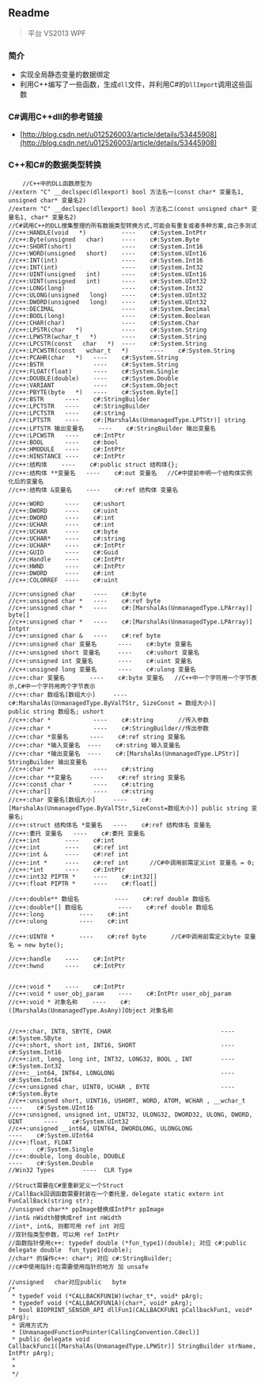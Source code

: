 ## Readme
> 平台
> VS2013 WPF
### 简介
* 实现全局静态变量的数据绑定
* 利用C++编写了一些函数，生成`dll`文件，并利用C#的`DllImport`调用这些函数

### C#调用C++dll的参考链接
* [http://blog.csdn.net/u012526003/article/details/53445908](http://blog.csdn.net/u012526003/article/details/53445908)
### C++和C#的数据类型转换

		//C++中的DLL函数原型为
    //extern "C" __declspec(dllexport) bool 方法名一(const char* 变量名1, unsigned char* 变量名2)
    //extern "C" __declspec(dllexport) bool 方法名二(const unsigned char* 变量名1, char* 变量名2)
    //C#调用C++的DLL搜集整理的所有数据类型转换方式,可能会有重复或者多种方案,自己多测试
    //c++:HANDLE(void   *)          ----    c#:System.IntPtr 
    //c++:Byte(unsigned   char)     ----    c#:System.Byte 
    //c++:SHORT(short)              ----    c#:System.Int16 
    //c++:WORD(unsigned   short)    ----    c#:System.UInt16 
    //c++:INT(int)                  ----    c#:System.Int16
    //c++:INT(int)                  ----    c#:System.Int32 
    //c++:UINT(unsigned   int)      ----    c#:System.UInt16
    //c++:UINT(unsigned   int)      ----    c#:System.UInt32
    //c++:LONG(long)                ----    c#:System.Int32 
    //c++:ULONG(unsigned   long)    ----    c#:System.UInt32 
    //c++:DWORD(unsigned   long)    ----    c#:System.UInt32 
    //c++:DECIMAL                   ----    c#:System.Decimal 
    //c++:BOOL(long)                ----    c#:System.Boolean 
    //c++:CHAR(char)                ----    c#:System.Char 
    //c++:LPSTR(char   *)           ----    c#:System.String 
    //c++:LPWSTR(wchar_t   *)       ----    c#:System.String 
    //c++:LPCSTR(const   char   *)  ----    c#:System.String 
    //c++:LPCWSTR(const   wchar_t   *)      ----    c#:System.String 
    //c++:PCAHR(char   *)   ----    c#:System.String 
    //c++:BSTR              ----    c#:System.String 
    //c++:FLOAT(float)      ----    c#:System.Single 
    //c++:DOUBLE(double)    ----    c#:System.Double 
    //c++:VARIANT           ----    c#:System.Object 
    //c++:PBYTE(byte   *)   ----    c#:System.Byte[] 
    //c++:BSTR      ----    c#:StringBuilder
    //c++:LPCTSTR   ----    c#:StringBuilder
    //c++:LPCTSTR   ----    c#:string
    //c++:LPTSTR    ----    c#:[MarshalAs(UnmanagedType.LPTStr)] string 
    //c++:LPTSTR 输出变量名    ----    c#:StringBuilder 输出变量名
    //c++:LPCWSTR   ----    c#:IntPtr
    //c++:BOOL      ----    c#:bool   
    //c++:HMODULE   ----    c#:IntPtr    
    //c++:HINSTANCE ----    c#:IntPtr 
    //c++:结构体    ----    c#:public struct 结构体{}; 
    //c++:结构体 **变量名   ----    c#:out 变量名   //C#中提前申明一个结构体实例化后的变量名
    //c++:结构体 &变量名    ----    c#:ref 结构体 变量名
     
    //c++:WORD      ----    c#:ushort
    //c++:DWORD     ----    c#:uint
    //c++:DWORD     ----    c#:int
    //c++:UCHAR     ----    c#:int
    //c++:UCHAR     ----    c#:byte
    //c++:UCHAR*    ----    c#:string
    //c++:UCHAR*    ----    c#:IntPtr
    //c++:GUID      ----    c#:Guid
    //c++:Handle    ----    c#:IntPtr
    //c++:HWND      ----    c#:IntPtr
    //c++:DWORD     ----    c#:int
    //c++:COLORREF  ----    c#:uint

    //c++:unsigned char     ----    c#:byte
    //c++:unsigned char *   ----    c#:ref byte
    //c++:unsigned char *   ----    c#:[MarshalAs(UnmanagedType.LPArray)] byte[]
    //c++:unsigned char *   ----    c#:[MarshalAs(UnmanagedType.LPArray)] Intptr
    //c++:unsigned char &   ----    c#:ref byte
    //c++:unsigned char 变量名      ----    c#:byte 变量名
    //c++:unsigned short 变量名     ----    c#:ushort 变量名
    //c++:unsigned int 变量名       ----    c#:uint 变量名
    //c++:unsigned long 变量名      ----    c#:ulong 变量名
    //c++:char 变量名       ----    c#:byte 变量名   //C++中一个字符用一个字节表示,C#中一个字符用两个字节表示
    //c++:char 数组名[数组大小]     ----    c#:MarshalAs(UnmanagedType.ByValTStr, SizeConst = 数组大小)]        public string 数组名; ushort
    //c++:char *            ----    c#:string       //传入参数
    //c++:char *            ----    c#:StringBuilder//传出参数
    //c++:char *变量名      ----    c#:ref string 变量名
    //c++:char *输入变量名  ----    c#:string 输入变量名
    //c++:char *输出变量名  ----    c#:[MarshalAs(UnmanagedType.LPStr)] StringBuilder 输出变量名
    //c++:char **           ----    c#:string
    //c++:char **变量名     ----    c#:ref string 变量名
    //c++:const char *      ----    c#:string
    //c++:char[]            ----    c#:string
    //c++:char 变量名[数组大小]     ----    c#:[MarshalAs(UnmanagedType.ByValTStr,SizeConst=数组大小)] public string 变量名; 
    //c++:struct 结构体名 *变量名   ----    c#:ref 结构体名 变量名
    //c++:委托 变量名   ----    c#:委托 变量名
    //c++:int       ----    c#:int
    //c++:int       ----    c#:ref int
    //c++:int &     ----    c#:ref int
    //c++:int *     ----    c#:ref int      //C#中调用前需定义int 变量名 = 0;
    //c++:*int      ----    c#:IntPtr
    //c++:int32 PIPTR *     ----    c#:int32[]
    //c++:float PIPTR *     ----    c#:float[]
    
    //c++:double** 数组名          ----    c#:ref double 数组名
    //c++:double*[] 数组名          ----    c#:ref double 数组名
    //c++:long          ----    c#:int
    //c++:ulong         ----    c#:int
    
    //c++:UINT8 *       ----    c#:ref byte       //C#中调用前需定义byte 变量名 = new byte();        

    //c++:handle    ----    c#:IntPtr
    //c++:hwnd      ----    c#:IntPtr
    
    
    //c++:void *    ----    c#:IntPtr        
    //c++:void * user_obj_param    ----    c#:IntPtr user_obj_param
    //c++:void * 对象名称    ----    c#:([MarshalAs(UnmanagedType.AsAny)]Object 对象名称

    
    //c++:char, INT8, SBYTE, CHAR                               ----    c#:System.SByte  
    //c++:short, short int, INT16, SHORT                        ----    c#:System.Int16  
    //c++:int, long, long int, INT32, LONG32, BOOL , INT        ----    c#:System.Int32  
    //c++:__int64, INT64, LONGLONG                              ----    c#:System.Int64  
    //c++:unsigned char, UINT8, UCHAR , BYTE                    ----    c#:System.Byte  
    //c++:unsigned short, UINT16, USHORT, WORD, ATOM, WCHAR , __wchar_t             ----    c#:System.UInt16  
    //c++:unsigned, unsigned int, UINT32, ULONG32, DWORD32, ULONG, DWORD, UINT      ----    c#:System.UInt32  
    //c++:unsigned __int64, UINT64, DWORDLONG, ULONGLONG                            ----    c#:System.UInt64  
    //c++:float, FLOAT                                                              ----    c#:System.Single  
    //c++:double, long double, DOUBLE                                               ----    c#:System.Double  
    //Win32 Types        ----  CLR Type  
    
    //Struct需要在C#里重新定义一个Struct
    //CallBack回调函数需要封装在一个委托里，delegate static extern int FunCallBack(string str);
    //unsigned char** ppImage替换成IntPtr ppImage
    //int& nWidth替换成ref int nWidth
    //int*, int&, 则都可用 ref int 对应
    //双针指类型参数，可以用 ref IntPtr
    //函数指针使用c++: typedef double (*fun_type1)(double); 对应 c#:public delegate double  fun_type1(double);
    //char* 的操作c++: char*; 对应 c#:StringBuilder;
    //c#中使用指针:在需要使用指针的地方 加 unsafe

    //unsigned   char对应public   byte
    /*
     * typedef void (*CALLBACKFUN1W)(wchar_t*, void* pArg);
     * typedef void (*CALLBACKFUN1A)(char*, void* pArg);
     * bool BIOPRINT_SENSOR_API dllFun1(CALLBACKFUN1 pCallbackFun1, void* pArg);
     * 调用方式为
     * [UnmanagedFunctionPointer(CallingConvention.Cdecl)]
     * public delegate void CallbackFunc1([MarshalAs(UnmanagedType.LPWStr)] StringBuilder strName, IntPtr pArg);
     * 
     * 
     */

